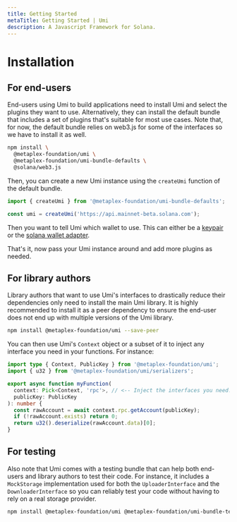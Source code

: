 ```yaml
---
title: Getting Started
metaTitle: Getting Started | Umi
description: A Javascript Framework for Solana.
---
```


# Installation

## For end-users

End-users using Umi to build applications need to install Umi and select the plugins they want to use. Alternatively, they can install the default bundle that includes a set of plugins that's suitable for most use cases. Note that, for now, the default bundle relies on web3.js for some of the interfaces so we have to install it as well.

```sh
npm install \
  @metaplex-foundation/umi \
  @metaplex-foundation/umi-bundle-defaults \
  @solana/web3.js
```

Then, you can create a new Umi instance using the `createUmi` function of the default bundle.

```ts
import { createUmi } from '@metaplex-foundation/umi-bundle-defaults';

const umi = createUmi('https://api.mainnet-beta.solana.com');
```

Then you want to tell Umi which wallet to use. This can either be a [keypair](/umi/connecting-to-umi#connecting-w-a-secret-key) or the [solana wallet adapter](/umi/connecting-to-umi#connecting-w-wallet-adapter).

That's it, now pass your Umi instance around and add more plugins as needed.

## For library authors

Library authors that want to use Umi's interfaces to drastically reduce their dependencies only need to install the main Umi library. It is highly recommended to install it as a peer dependency to ensure the end-user does not end up with multiple versions of the Umi library.

```sh
npm install @metaplex-foundation/umi --save-peer
```

You can then use Umi's `Context` object or a subset of it to inject any interface you need in your functions. For instance:

```ts
import type { Context, PublicKey } from '@metaplex-foundation/umi';
import { u32 } from '@metaplex-foundation/umi/serializers';

export async function myFunction(
  context: Pick<Context, 'rpc'>, // <-- Inject the interfaces you need.
  publicKey: PublicKey
): number {
  const rawAccount = await context.rpc.getAccount(publicKey);
  if (!rawAccount.exists) return 0;
  return u32().deserialize(rawAccount.data)[0];
}
```

## For testing

Also note that Umi comes with a testing bundle that can help both end-users and library authors to test their code. For instance, it includes a `MockStorage` implementation used for both the `UploaderInterface` and the `DownloaderInterface` so you can reliably test your code without having to rely on a real storage provider.

```sh
npm install @metaplex-foundation/umi @metaplex-foundation/umi-bundle-tests
```